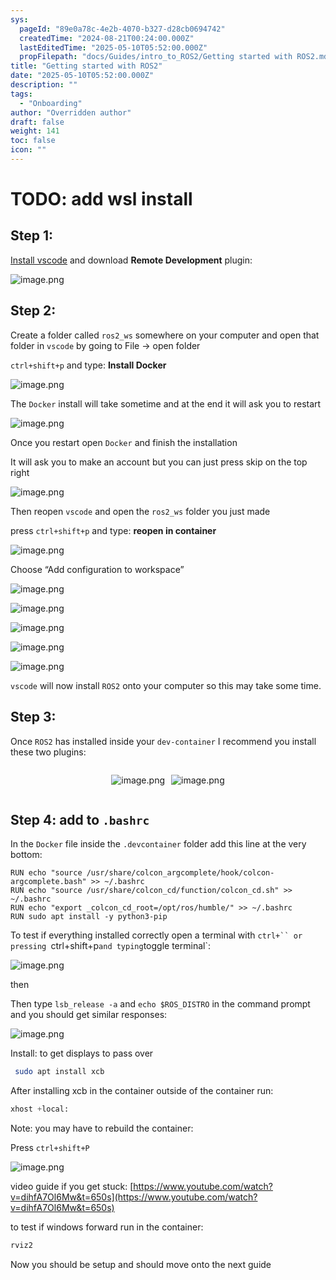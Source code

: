 ```yaml
---
sys:
  pageId: "89e0a78c-4e2b-4070-b327-d28cb0694742"
  createdTime: "2024-08-21T00:24:00.000Z"
  lastEditedTime: "2025-05-10T05:52:00.000Z"
  propFilepath: "docs/Guides/intro_to_ROS2/Getting started with ROS2.md"
title: "Getting started with ROS2"
date: "2025-05-10T05:52:00.000Z"
description: ""
tags:
  - "Onboarding"
author: "Overridden author"
draft: false
weight: 141
toc: false
icon: ""
---
```


# TODO: add wsl install

## Step 1:

[Install vscode](https://code.visualstudio.com/download) and download **Remote Development** plugin:

![image.png](https://prod-files-secure.s3.us-west-2.amazonaws.com/d518164a-d88e-44d1-a4ee-3adb3bd8bce0/efb52993-1881-4a40-b95e-6f020334f022/image.png?X-Amz-Algorithm=AWS4-HMAC-SHA256&X-Amz-Content-Sha256=UNSIGNED-PAYLOAD&X-Amz-Credential=ASIAZI2LB466UBMCAAQF%2F20250615%2Fus-west-2%2Fs3%2Faws4_request&X-Amz-Date=20250615T070843Z&X-Amz-Expires=3600&X-Amz-Security-Token=IQoJb3JpZ2luX2VjEFUaCXVzLXdlc3QtMiJHMEUCIGDkoQU4bhV48R0fQTHOKqjYtTZVuNsVTgI2ItEHkQ0vAiEAzquFzJHLDMLBZLkbTGaGCEeyT6jwYnBe0bW6%2B4MLwpEq%2FwMIPhAAGgw2Mzc0MjMxODM4MDUiDNq8KXcjCwjonFQcpircA9ploq0s4isNhfAO8Dh2Oy3n9yIlYicVd7YD0nGi5if%2BzzNLszpGJyk41EAqPkWQ5A6nkAE91R%2FpQe37tYbcOGmIiAomQynFj5K%2B00iOyDr5sH2TsxYAY7nyYy6YFNc3DhDeAHQKNo1t12terQyF0t8Lb7qUdDUCWuTtPJqd%2BpZQ7KhJ5S4f94pb4lrw5YBfq9ONvDOdTF5ZbUMd%2BW162%2FIvLwocJLNWQOlS9LX79ts45cHRazMzHmmZR3VAmPqw1ENdtqrAdmEVr2tyci44MncqVP%2Bfg36CqEYF2vuaXLF5upu5CzXh95PcW7KQjIjGKg14WkF2a%2FMukKKzmVGMNrTN0NSalw0dfOisbsmnycGjbDPyzVc3doGITeIEovE4cFCuW9%2FzHweg6xp9CmTVUfJ1S8Onm9rpX8%2BApg3EaNaOdzBbCFSVTN1w6PuWPcRIhy9qKeb9iSjyz0cwOhJJLH9amRgMt43cSJxi2AlgTbeG92oSBsQx6OY5h1reFlbE7IzdQuEGPkRLaHTUxTdPacm0aB0uwa%2BotTZ4P6dlMuIf42pQH%2FjGSONEvObGB6aFLnDe15ULuHyu5BxSQl%2B%2FP7mlgyt52t%2BbGVHUrU7SotXCefqO7PS%2FRd3fyZ7OMMGsucIGOqUBqc7mv8vhpq%2FjPR%2FMGhnZjuoh7WmX4prqI0KIEV6KY%2FY0wSTAPnsCBtqrBkUsUNxZWFld6FiiGCSuxw9rZ9ehQ9zBSh60JQmHKr%2Bj7ur%2BfKvsVfXRByjqYKoi7SdDxmvXvW%2FZ370s9HAsoLZEeA1z45XALSj9L21XLvUVHHQXDV09jGITULWznXyAQneagJwU%2BVcDtTLIVb3EHkOITcuUL%2FG5orRL&X-Amz-Signature=4def267923c09fb7f4d1f5e56e30297c7b12c5631abc337e01419aa8ceb70662&X-Amz-SignedHeaders=host&x-amz-checksum-mode=ENABLED&x-id=GetObject)

## Step 2:

Create a folder called `ros2_ws` somewhere on your computer and open that folder in `vscode` by going to File → open folder 

`ctrl+shift+p` and type: **Install Docker**

![image.png](https://prod-files-secure.s3.us-west-2.amazonaws.com/d518164a-d88e-44d1-a4ee-3adb3bd8bce0/2269dc0e-1cd5-47ff-bceb-c04ad9b2eab0/image.png?X-Amz-Algorithm=AWS4-HMAC-SHA256&X-Amz-Content-Sha256=UNSIGNED-PAYLOAD&X-Amz-Credential=ASIAZI2LB466UBMCAAQF%2F20250615%2Fus-west-2%2Fs3%2Faws4_request&X-Amz-Date=20250615T070843Z&X-Amz-Expires=3600&X-Amz-Security-Token=IQoJb3JpZ2luX2VjEFUaCXVzLXdlc3QtMiJHMEUCIGDkoQU4bhV48R0fQTHOKqjYtTZVuNsVTgI2ItEHkQ0vAiEAzquFzJHLDMLBZLkbTGaGCEeyT6jwYnBe0bW6%2B4MLwpEq%2FwMIPhAAGgw2Mzc0MjMxODM4MDUiDNq8KXcjCwjonFQcpircA9ploq0s4isNhfAO8Dh2Oy3n9yIlYicVd7YD0nGi5if%2BzzNLszpGJyk41EAqPkWQ5A6nkAE91R%2FpQe37tYbcOGmIiAomQynFj5K%2B00iOyDr5sH2TsxYAY7nyYy6YFNc3DhDeAHQKNo1t12terQyF0t8Lb7qUdDUCWuTtPJqd%2BpZQ7KhJ5S4f94pb4lrw5YBfq9ONvDOdTF5ZbUMd%2BW162%2FIvLwocJLNWQOlS9LX79ts45cHRazMzHmmZR3VAmPqw1ENdtqrAdmEVr2tyci44MncqVP%2Bfg36CqEYF2vuaXLF5upu5CzXh95PcW7KQjIjGKg14WkF2a%2FMukKKzmVGMNrTN0NSalw0dfOisbsmnycGjbDPyzVc3doGITeIEovE4cFCuW9%2FzHweg6xp9CmTVUfJ1S8Onm9rpX8%2BApg3EaNaOdzBbCFSVTN1w6PuWPcRIhy9qKeb9iSjyz0cwOhJJLH9amRgMt43cSJxi2AlgTbeG92oSBsQx6OY5h1reFlbE7IzdQuEGPkRLaHTUxTdPacm0aB0uwa%2BotTZ4P6dlMuIf42pQH%2FjGSONEvObGB6aFLnDe15ULuHyu5BxSQl%2B%2FP7mlgyt52t%2BbGVHUrU7SotXCefqO7PS%2FRd3fyZ7OMMGsucIGOqUBqc7mv8vhpq%2FjPR%2FMGhnZjuoh7WmX4prqI0KIEV6KY%2FY0wSTAPnsCBtqrBkUsUNxZWFld6FiiGCSuxw9rZ9ehQ9zBSh60JQmHKr%2Bj7ur%2BfKvsVfXRByjqYKoi7SdDxmvXvW%2FZ370s9HAsoLZEeA1z45XALSj9L21XLvUVHHQXDV09jGITULWznXyAQneagJwU%2BVcDtTLIVb3EHkOITcuUL%2FG5orRL&X-Amz-Signature=26a4e8ae1f463944f558ce4c013fcc8aae433a6628b54cfa1cf6e3d05cb5af8c&X-Amz-SignedHeaders=host&x-amz-checksum-mode=ENABLED&x-id=GetObject)

The `Docker` install will take sometime and at the end it will ask you to restart

![image.png](https://prod-files-secure.s3.us-west-2.amazonaws.com/d518164a-d88e-44d1-a4ee-3adb3bd8bce0/ed233f78-be33-4b1f-b89c-9c346c0e961e/image.png?X-Amz-Algorithm=AWS4-HMAC-SHA256&X-Amz-Content-Sha256=UNSIGNED-PAYLOAD&X-Amz-Credential=ASIAZI2LB466UBMCAAQF%2F20250615%2Fus-west-2%2Fs3%2Faws4_request&X-Amz-Date=20250615T070843Z&X-Amz-Expires=3600&X-Amz-Security-Token=IQoJb3JpZ2luX2VjEFUaCXVzLXdlc3QtMiJHMEUCIGDkoQU4bhV48R0fQTHOKqjYtTZVuNsVTgI2ItEHkQ0vAiEAzquFzJHLDMLBZLkbTGaGCEeyT6jwYnBe0bW6%2B4MLwpEq%2FwMIPhAAGgw2Mzc0MjMxODM4MDUiDNq8KXcjCwjonFQcpircA9ploq0s4isNhfAO8Dh2Oy3n9yIlYicVd7YD0nGi5if%2BzzNLszpGJyk41EAqPkWQ5A6nkAE91R%2FpQe37tYbcOGmIiAomQynFj5K%2B00iOyDr5sH2TsxYAY7nyYy6YFNc3DhDeAHQKNo1t12terQyF0t8Lb7qUdDUCWuTtPJqd%2BpZQ7KhJ5S4f94pb4lrw5YBfq9ONvDOdTF5ZbUMd%2BW162%2FIvLwocJLNWQOlS9LX79ts45cHRazMzHmmZR3VAmPqw1ENdtqrAdmEVr2tyci44MncqVP%2Bfg36CqEYF2vuaXLF5upu5CzXh95PcW7KQjIjGKg14WkF2a%2FMukKKzmVGMNrTN0NSalw0dfOisbsmnycGjbDPyzVc3doGITeIEovE4cFCuW9%2FzHweg6xp9CmTVUfJ1S8Onm9rpX8%2BApg3EaNaOdzBbCFSVTN1w6PuWPcRIhy9qKeb9iSjyz0cwOhJJLH9amRgMt43cSJxi2AlgTbeG92oSBsQx6OY5h1reFlbE7IzdQuEGPkRLaHTUxTdPacm0aB0uwa%2BotTZ4P6dlMuIf42pQH%2FjGSONEvObGB6aFLnDe15ULuHyu5BxSQl%2B%2FP7mlgyt52t%2BbGVHUrU7SotXCefqO7PS%2FRd3fyZ7OMMGsucIGOqUBqc7mv8vhpq%2FjPR%2FMGhnZjuoh7WmX4prqI0KIEV6KY%2FY0wSTAPnsCBtqrBkUsUNxZWFld6FiiGCSuxw9rZ9ehQ9zBSh60JQmHKr%2Bj7ur%2BfKvsVfXRByjqYKoi7SdDxmvXvW%2FZ370s9HAsoLZEeA1z45XALSj9L21XLvUVHHQXDV09jGITULWznXyAQneagJwU%2BVcDtTLIVb3EHkOITcuUL%2FG5orRL&X-Amz-Signature=ec286e6bbf3f8f712964433dcbc0c07cb080870544f5462ffb60c6aa6852f853&X-Amz-SignedHeaders=host&x-amz-checksum-mode=ENABLED&x-id=GetObject)

Once you restart open `Docker` and finish the installation

It will ask you to make an account but you can just press skip on the top right

![image.png](https://prod-files-secure.s3.us-west-2.amazonaws.com/d518164a-d88e-44d1-a4ee-3adb3bd8bce0/21010ad9-1659-4fd9-9f59-9932a09b2a3d/image.png?X-Amz-Algorithm=AWS4-HMAC-SHA256&X-Amz-Content-Sha256=UNSIGNED-PAYLOAD&X-Amz-Credential=ASIAZI2LB466UBMCAAQF%2F20250615%2Fus-west-2%2Fs3%2Faws4_request&X-Amz-Date=20250615T070843Z&X-Amz-Expires=3600&X-Amz-Security-Token=IQoJb3JpZ2luX2VjEFUaCXVzLXdlc3QtMiJHMEUCIGDkoQU4bhV48R0fQTHOKqjYtTZVuNsVTgI2ItEHkQ0vAiEAzquFzJHLDMLBZLkbTGaGCEeyT6jwYnBe0bW6%2B4MLwpEq%2FwMIPhAAGgw2Mzc0MjMxODM4MDUiDNq8KXcjCwjonFQcpircA9ploq0s4isNhfAO8Dh2Oy3n9yIlYicVd7YD0nGi5if%2BzzNLszpGJyk41EAqPkWQ5A6nkAE91R%2FpQe37tYbcOGmIiAomQynFj5K%2B00iOyDr5sH2TsxYAY7nyYy6YFNc3DhDeAHQKNo1t12terQyF0t8Lb7qUdDUCWuTtPJqd%2BpZQ7KhJ5S4f94pb4lrw5YBfq9ONvDOdTF5ZbUMd%2BW162%2FIvLwocJLNWQOlS9LX79ts45cHRazMzHmmZR3VAmPqw1ENdtqrAdmEVr2tyci44MncqVP%2Bfg36CqEYF2vuaXLF5upu5CzXh95PcW7KQjIjGKg14WkF2a%2FMukKKzmVGMNrTN0NSalw0dfOisbsmnycGjbDPyzVc3doGITeIEovE4cFCuW9%2FzHweg6xp9CmTVUfJ1S8Onm9rpX8%2BApg3EaNaOdzBbCFSVTN1w6PuWPcRIhy9qKeb9iSjyz0cwOhJJLH9amRgMt43cSJxi2AlgTbeG92oSBsQx6OY5h1reFlbE7IzdQuEGPkRLaHTUxTdPacm0aB0uwa%2BotTZ4P6dlMuIf42pQH%2FjGSONEvObGB6aFLnDe15ULuHyu5BxSQl%2B%2FP7mlgyt52t%2BbGVHUrU7SotXCefqO7PS%2FRd3fyZ7OMMGsucIGOqUBqc7mv8vhpq%2FjPR%2FMGhnZjuoh7WmX4prqI0KIEV6KY%2FY0wSTAPnsCBtqrBkUsUNxZWFld6FiiGCSuxw9rZ9ehQ9zBSh60JQmHKr%2Bj7ur%2BfKvsVfXRByjqYKoi7SdDxmvXvW%2FZ370s9HAsoLZEeA1z45XALSj9L21XLvUVHHQXDV09jGITULWznXyAQneagJwU%2BVcDtTLIVb3EHkOITcuUL%2FG5orRL&X-Amz-Signature=6e1b937a0e7968158efc7b22fd3556776027a0055f9e320495932657cb30d020&X-Amz-SignedHeaders=host&x-amz-checksum-mode=ENABLED&x-id=GetObject)

Then reopen `vscode` and open the `ros2_ws` folder you just made

press `ctrl+shift+p` and type: **reopen in container**

![image.png](https://prod-files-secure.s3.us-west-2.amazonaws.com/d518164a-d88e-44d1-a4ee-3adb3bd8bce0/4e93b8c2-41ad-488c-8095-c74205196118/image.png?X-Amz-Algorithm=AWS4-HMAC-SHA256&X-Amz-Content-Sha256=UNSIGNED-PAYLOAD&X-Amz-Credential=ASIAZI2LB466UBMCAAQF%2F20250615%2Fus-west-2%2Fs3%2Faws4_request&X-Amz-Date=20250615T070843Z&X-Amz-Expires=3600&X-Amz-Security-Token=IQoJb3JpZ2luX2VjEFUaCXVzLXdlc3QtMiJHMEUCIGDkoQU4bhV48R0fQTHOKqjYtTZVuNsVTgI2ItEHkQ0vAiEAzquFzJHLDMLBZLkbTGaGCEeyT6jwYnBe0bW6%2B4MLwpEq%2FwMIPhAAGgw2Mzc0MjMxODM4MDUiDNq8KXcjCwjonFQcpircA9ploq0s4isNhfAO8Dh2Oy3n9yIlYicVd7YD0nGi5if%2BzzNLszpGJyk41EAqPkWQ5A6nkAE91R%2FpQe37tYbcOGmIiAomQynFj5K%2B00iOyDr5sH2TsxYAY7nyYy6YFNc3DhDeAHQKNo1t12terQyF0t8Lb7qUdDUCWuTtPJqd%2BpZQ7KhJ5S4f94pb4lrw5YBfq9ONvDOdTF5ZbUMd%2BW162%2FIvLwocJLNWQOlS9LX79ts45cHRazMzHmmZR3VAmPqw1ENdtqrAdmEVr2tyci44MncqVP%2Bfg36CqEYF2vuaXLF5upu5CzXh95PcW7KQjIjGKg14WkF2a%2FMukKKzmVGMNrTN0NSalw0dfOisbsmnycGjbDPyzVc3doGITeIEovE4cFCuW9%2FzHweg6xp9CmTVUfJ1S8Onm9rpX8%2BApg3EaNaOdzBbCFSVTN1w6PuWPcRIhy9qKeb9iSjyz0cwOhJJLH9amRgMt43cSJxi2AlgTbeG92oSBsQx6OY5h1reFlbE7IzdQuEGPkRLaHTUxTdPacm0aB0uwa%2BotTZ4P6dlMuIf42pQH%2FjGSONEvObGB6aFLnDe15ULuHyu5BxSQl%2B%2FP7mlgyt52t%2BbGVHUrU7SotXCefqO7PS%2FRd3fyZ7OMMGsucIGOqUBqc7mv8vhpq%2FjPR%2FMGhnZjuoh7WmX4prqI0KIEV6KY%2FY0wSTAPnsCBtqrBkUsUNxZWFld6FiiGCSuxw9rZ9ehQ9zBSh60JQmHKr%2Bj7ur%2BfKvsVfXRByjqYKoi7SdDxmvXvW%2FZ370s9HAsoLZEeA1z45XALSj9L21XLvUVHHQXDV09jGITULWznXyAQneagJwU%2BVcDtTLIVb3EHkOITcuUL%2FG5orRL&X-Amz-Signature=b12fbba8445b95d4658dae0e532fd95e46bc983025edf65c3496acada5e63f52&X-Amz-SignedHeaders=host&x-amz-checksum-mode=ENABLED&x-id=GetObject)

Choose “Add configuration to workspace”

![image.png](https://prod-files-secure.s3.us-west-2.amazonaws.com/d518164a-d88e-44d1-a4ee-3adb3bd8bce0/9560b282-5060-4989-ba37-97e7b2c22476/image.png?X-Amz-Algorithm=AWS4-HMAC-SHA256&X-Amz-Content-Sha256=UNSIGNED-PAYLOAD&X-Amz-Credential=ASIAZI2LB466UBMCAAQF%2F20250615%2Fus-west-2%2Fs3%2Faws4_request&X-Amz-Date=20250615T070843Z&X-Amz-Expires=3600&X-Amz-Security-Token=IQoJb3JpZ2luX2VjEFUaCXVzLXdlc3QtMiJHMEUCIGDkoQU4bhV48R0fQTHOKqjYtTZVuNsVTgI2ItEHkQ0vAiEAzquFzJHLDMLBZLkbTGaGCEeyT6jwYnBe0bW6%2B4MLwpEq%2FwMIPhAAGgw2Mzc0MjMxODM4MDUiDNq8KXcjCwjonFQcpircA9ploq0s4isNhfAO8Dh2Oy3n9yIlYicVd7YD0nGi5if%2BzzNLszpGJyk41EAqPkWQ5A6nkAE91R%2FpQe37tYbcOGmIiAomQynFj5K%2B00iOyDr5sH2TsxYAY7nyYy6YFNc3DhDeAHQKNo1t12terQyF0t8Lb7qUdDUCWuTtPJqd%2BpZQ7KhJ5S4f94pb4lrw5YBfq9ONvDOdTF5ZbUMd%2BW162%2FIvLwocJLNWQOlS9LX79ts45cHRazMzHmmZR3VAmPqw1ENdtqrAdmEVr2tyci44MncqVP%2Bfg36CqEYF2vuaXLF5upu5CzXh95PcW7KQjIjGKg14WkF2a%2FMukKKzmVGMNrTN0NSalw0dfOisbsmnycGjbDPyzVc3doGITeIEovE4cFCuW9%2FzHweg6xp9CmTVUfJ1S8Onm9rpX8%2BApg3EaNaOdzBbCFSVTN1w6PuWPcRIhy9qKeb9iSjyz0cwOhJJLH9amRgMt43cSJxi2AlgTbeG92oSBsQx6OY5h1reFlbE7IzdQuEGPkRLaHTUxTdPacm0aB0uwa%2BotTZ4P6dlMuIf42pQH%2FjGSONEvObGB6aFLnDe15ULuHyu5BxSQl%2B%2FP7mlgyt52t%2BbGVHUrU7SotXCefqO7PS%2FRd3fyZ7OMMGsucIGOqUBqc7mv8vhpq%2FjPR%2FMGhnZjuoh7WmX4prqI0KIEV6KY%2FY0wSTAPnsCBtqrBkUsUNxZWFld6FiiGCSuxw9rZ9ehQ9zBSh60JQmHKr%2Bj7ur%2BfKvsVfXRByjqYKoi7SdDxmvXvW%2FZ370s9HAsoLZEeA1z45XALSj9L21XLvUVHHQXDV09jGITULWznXyAQneagJwU%2BVcDtTLIVb3EHkOITcuUL%2FG5orRL&X-Amz-Signature=91d345b18c733b86463d1e1231fefc9dd30e65819be70b81a733bd55fc74c672&X-Amz-SignedHeaders=host&x-amz-checksum-mode=ENABLED&x-id=GetObject)

![image.png](https://prod-files-secure.s3.us-west-2.amazonaws.com/d518164a-d88e-44d1-a4ee-3adb3bd8bce0/2ee63f81-886b-48e8-a553-dc6e5eac99e4/image.png?X-Amz-Algorithm=AWS4-HMAC-SHA256&X-Amz-Content-Sha256=UNSIGNED-PAYLOAD&X-Amz-Credential=ASIAZI2LB466UBMCAAQF%2F20250615%2Fus-west-2%2Fs3%2Faws4_request&X-Amz-Date=20250615T070843Z&X-Amz-Expires=3600&X-Amz-Security-Token=IQoJb3JpZ2luX2VjEFUaCXVzLXdlc3QtMiJHMEUCIGDkoQU4bhV48R0fQTHOKqjYtTZVuNsVTgI2ItEHkQ0vAiEAzquFzJHLDMLBZLkbTGaGCEeyT6jwYnBe0bW6%2B4MLwpEq%2FwMIPhAAGgw2Mzc0MjMxODM4MDUiDNq8KXcjCwjonFQcpircA9ploq0s4isNhfAO8Dh2Oy3n9yIlYicVd7YD0nGi5if%2BzzNLszpGJyk41EAqPkWQ5A6nkAE91R%2FpQe37tYbcOGmIiAomQynFj5K%2B00iOyDr5sH2TsxYAY7nyYy6YFNc3DhDeAHQKNo1t12terQyF0t8Lb7qUdDUCWuTtPJqd%2BpZQ7KhJ5S4f94pb4lrw5YBfq9ONvDOdTF5ZbUMd%2BW162%2FIvLwocJLNWQOlS9LX79ts45cHRazMzHmmZR3VAmPqw1ENdtqrAdmEVr2tyci44MncqVP%2Bfg36CqEYF2vuaXLF5upu5CzXh95PcW7KQjIjGKg14WkF2a%2FMukKKzmVGMNrTN0NSalw0dfOisbsmnycGjbDPyzVc3doGITeIEovE4cFCuW9%2FzHweg6xp9CmTVUfJ1S8Onm9rpX8%2BApg3EaNaOdzBbCFSVTN1w6PuWPcRIhy9qKeb9iSjyz0cwOhJJLH9amRgMt43cSJxi2AlgTbeG92oSBsQx6OY5h1reFlbE7IzdQuEGPkRLaHTUxTdPacm0aB0uwa%2BotTZ4P6dlMuIf42pQH%2FjGSONEvObGB6aFLnDe15ULuHyu5BxSQl%2B%2FP7mlgyt52t%2BbGVHUrU7SotXCefqO7PS%2FRd3fyZ7OMMGsucIGOqUBqc7mv8vhpq%2FjPR%2FMGhnZjuoh7WmX4prqI0KIEV6KY%2FY0wSTAPnsCBtqrBkUsUNxZWFld6FiiGCSuxw9rZ9ehQ9zBSh60JQmHKr%2Bj7ur%2BfKvsVfXRByjqYKoi7SdDxmvXvW%2FZ370s9HAsoLZEeA1z45XALSj9L21XLvUVHHQXDV09jGITULWznXyAQneagJwU%2BVcDtTLIVb3EHkOITcuUL%2FG5orRL&X-Amz-Signature=60b137f7de41c5360ac9a4ae2dcaf49c1938471b6b68e397593e2195d1bd4017&X-Amz-SignedHeaders=host&x-amz-checksum-mode=ENABLED&x-id=GetObject)

![image.png](https://prod-files-secure.s3.us-west-2.amazonaws.com/d518164a-d88e-44d1-a4ee-3adb3bd8bce0/ae1580b2-b048-407e-aed9-b584224a7a04/image.png?X-Amz-Algorithm=AWS4-HMAC-SHA256&X-Amz-Content-Sha256=UNSIGNED-PAYLOAD&X-Amz-Credential=ASIAZI2LB466UBMCAAQF%2F20250615%2Fus-west-2%2Fs3%2Faws4_request&X-Amz-Date=20250615T070843Z&X-Amz-Expires=3600&X-Amz-Security-Token=IQoJb3JpZ2luX2VjEFUaCXVzLXdlc3QtMiJHMEUCIGDkoQU4bhV48R0fQTHOKqjYtTZVuNsVTgI2ItEHkQ0vAiEAzquFzJHLDMLBZLkbTGaGCEeyT6jwYnBe0bW6%2B4MLwpEq%2FwMIPhAAGgw2Mzc0MjMxODM4MDUiDNq8KXcjCwjonFQcpircA9ploq0s4isNhfAO8Dh2Oy3n9yIlYicVd7YD0nGi5if%2BzzNLszpGJyk41EAqPkWQ5A6nkAE91R%2FpQe37tYbcOGmIiAomQynFj5K%2B00iOyDr5sH2TsxYAY7nyYy6YFNc3DhDeAHQKNo1t12terQyF0t8Lb7qUdDUCWuTtPJqd%2BpZQ7KhJ5S4f94pb4lrw5YBfq9ONvDOdTF5ZbUMd%2BW162%2FIvLwocJLNWQOlS9LX79ts45cHRazMzHmmZR3VAmPqw1ENdtqrAdmEVr2tyci44MncqVP%2Bfg36CqEYF2vuaXLF5upu5CzXh95PcW7KQjIjGKg14WkF2a%2FMukKKzmVGMNrTN0NSalw0dfOisbsmnycGjbDPyzVc3doGITeIEovE4cFCuW9%2FzHweg6xp9CmTVUfJ1S8Onm9rpX8%2BApg3EaNaOdzBbCFSVTN1w6PuWPcRIhy9qKeb9iSjyz0cwOhJJLH9amRgMt43cSJxi2AlgTbeG92oSBsQx6OY5h1reFlbE7IzdQuEGPkRLaHTUxTdPacm0aB0uwa%2BotTZ4P6dlMuIf42pQH%2FjGSONEvObGB6aFLnDe15ULuHyu5BxSQl%2B%2FP7mlgyt52t%2BbGVHUrU7SotXCefqO7PS%2FRd3fyZ7OMMGsucIGOqUBqc7mv8vhpq%2FjPR%2FMGhnZjuoh7WmX4prqI0KIEV6KY%2FY0wSTAPnsCBtqrBkUsUNxZWFld6FiiGCSuxw9rZ9ehQ9zBSh60JQmHKr%2Bj7ur%2BfKvsVfXRByjqYKoi7SdDxmvXvW%2FZ370s9HAsoLZEeA1z45XALSj9L21XLvUVHHQXDV09jGITULWznXyAQneagJwU%2BVcDtTLIVb3EHkOITcuUL%2FG5orRL&X-Amz-Signature=3d4668d9c455d07e175f236207dbc92ad23534120f899de103ec684bf3d45270&X-Amz-SignedHeaders=host&x-amz-checksum-mode=ENABLED&x-id=GetObject)

![image.png](https://prod-files-secure.s3.us-west-2.amazonaws.com/d518164a-d88e-44d1-a4ee-3adb3bd8bce0/53255b28-f75e-430f-b9e3-c0ac8577e42b/image.png?X-Amz-Algorithm=AWS4-HMAC-SHA256&X-Amz-Content-Sha256=UNSIGNED-PAYLOAD&X-Amz-Credential=ASIAZI2LB466UBMCAAQF%2F20250615%2Fus-west-2%2Fs3%2Faws4_request&X-Amz-Date=20250615T070843Z&X-Amz-Expires=3600&X-Amz-Security-Token=IQoJb3JpZ2luX2VjEFUaCXVzLXdlc3QtMiJHMEUCIGDkoQU4bhV48R0fQTHOKqjYtTZVuNsVTgI2ItEHkQ0vAiEAzquFzJHLDMLBZLkbTGaGCEeyT6jwYnBe0bW6%2B4MLwpEq%2FwMIPhAAGgw2Mzc0MjMxODM4MDUiDNq8KXcjCwjonFQcpircA9ploq0s4isNhfAO8Dh2Oy3n9yIlYicVd7YD0nGi5if%2BzzNLszpGJyk41EAqPkWQ5A6nkAE91R%2FpQe37tYbcOGmIiAomQynFj5K%2B00iOyDr5sH2TsxYAY7nyYy6YFNc3DhDeAHQKNo1t12terQyF0t8Lb7qUdDUCWuTtPJqd%2BpZQ7KhJ5S4f94pb4lrw5YBfq9ONvDOdTF5ZbUMd%2BW162%2FIvLwocJLNWQOlS9LX79ts45cHRazMzHmmZR3VAmPqw1ENdtqrAdmEVr2tyci44MncqVP%2Bfg36CqEYF2vuaXLF5upu5CzXh95PcW7KQjIjGKg14WkF2a%2FMukKKzmVGMNrTN0NSalw0dfOisbsmnycGjbDPyzVc3doGITeIEovE4cFCuW9%2FzHweg6xp9CmTVUfJ1S8Onm9rpX8%2BApg3EaNaOdzBbCFSVTN1w6PuWPcRIhy9qKeb9iSjyz0cwOhJJLH9amRgMt43cSJxi2AlgTbeG92oSBsQx6OY5h1reFlbE7IzdQuEGPkRLaHTUxTdPacm0aB0uwa%2BotTZ4P6dlMuIf42pQH%2FjGSONEvObGB6aFLnDe15ULuHyu5BxSQl%2B%2FP7mlgyt52t%2BbGVHUrU7SotXCefqO7PS%2FRd3fyZ7OMMGsucIGOqUBqc7mv8vhpq%2FjPR%2FMGhnZjuoh7WmX4prqI0KIEV6KY%2FY0wSTAPnsCBtqrBkUsUNxZWFld6FiiGCSuxw9rZ9ehQ9zBSh60JQmHKr%2Bj7ur%2BfKvsVfXRByjqYKoi7SdDxmvXvW%2FZ370s9HAsoLZEeA1z45XALSj9L21XLvUVHHQXDV09jGITULWznXyAQneagJwU%2BVcDtTLIVb3EHkOITcuUL%2FG5orRL&X-Amz-Signature=9930c0ebed2a091564b21768ffc89f35d28d95c1964ee9ba812b6c1511d50a31&X-Amz-SignedHeaders=host&x-amz-checksum-mode=ENABLED&x-id=GetObject)

![image.png](https://prod-files-secure.s3.us-west-2.amazonaws.com/d518164a-d88e-44d1-a4ee-3adb3bd8bce0/7c562767-5af9-4ffb-97d1-327bcdf4ee00/image.png?X-Amz-Algorithm=AWS4-HMAC-SHA256&X-Amz-Content-Sha256=UNSIGNED-PAYLOAD&X-Amz-Credential=ASIAZI2LB466UBMCAAQF%2F20250615%2Fus-west-2%2Fs3%2Faws4_request&X-Amz-Date=20250615T070843Z&X-Amz-Expires=3600&X-Amz-Security-Token=IQoJb3JpZ2luX2VjEFUaCXVzLXdlc3QtMiJHMEUCIGDkoQU4bhV48R0fQTHOKqjYtTZVuNsVTgI2ItEHkQ0vAiEAzquFzJHLDMLBZLkbTGaGCEeyT6jwYnBe0bW6%2B4MLwpEq%2FwMIPhAAGgw2Mzc0MjMxODM4MDUiDNq8KXcjCwjonFQcpircA9ploq0s4isNhfAO8Dh2Oy3n9yIlYicVd7YD0nGi5if%2BzzNLszpGJyk41EAqPkWQ5A6nkAE91R%2FpQe37tYbcOGmIiAomQynFj5K%2B00iOyDr5sH2TsxYAY7nyYy6YFNc3DhDeAHQKNo1t12terQyF0t8Lb7qUdDUCWuTtPJqd%2BpZQ7KhJ5S4f94pb4lrw5YBfq9ONvDOdTF5ZbUMd%2BW162%2FIvLwocJLNWQOlS9LX79ts45cHRazMzHmmZR3VAmPqw1ENdtqrAdmEVr2tyci44MncqVP%2Bfg36CqEYF2vuaXLF5upu5CzXh95PcW7KQjIjGKg14WkF2a%2FMukKKzmVGMNrTN0NSalw0dfOisbsmnycGjbDPyzVc3doGITeIEovE4cFCuW9%2FzHweg6xp9CmTVUfJ1S8Onm9rpX8%2BApg3EaNaOdzBbCFSVTN1w6PuWPcRIhy9qKeb9iSjyz0cwOhJJLH9amRgMt43cSJxi2AlgTbeG92oSBsQx6OY5h1reFlbE7IzdQuEGPkRLaHTUxTdPacm0aB0uwa%2BotTZ4P6dlMuIf42pQH%2FjGSONEvObGB6aFLnDe15ULuHyu5BxSQl%2B%2FP7mlgyt52t%2BbGVHUrU7SotXCefqO7PS%2FRd3fyZ7OMMGsucIGOqUBqc7mv8vhpq%2FjPR%2FMGhnZjuoh7WmX4prqI0KIEV6KY%2FY0wSTAPnsCBtqrBkUsUNxZWFld6FiiGCSuxw9rZ9ehQ9zBSh60JQmHKr%2Bj7ur%2BfKvsVfXRByjqYKoi7SdDxmvXvW%2FZ370s9HAsoLZEeA1z45XALSj9L21XLvUVHHQXDV09jGITULWznXyAQneagJwU%2BVcDtTLIVb3EHkOITcuUL%2FG5orRL&X-Amz-Signature=70a15a0b29d890f38e04b4b2533e59ebe4b7aa069bb7a20a607c26ff2cb052bf&X-Amz-SignedHeaders=host&x-amz-checksum-mode=ENABLED&x-id=GetObject)

`vscode` will now install `ROS2` onto your computer so this may take some time.

## Step 3:

Once `ROS2` has installed inside your `dev-container` I recommend you install these two plugins:

<div style="display: flex;flex-direction: row; column-gap:10px; max-width: 630px;justify-content: center;">
<div>

![image.png](https://prod-files-secure.s3.us-west-2.amazonaws.com/d518164a-d88e-44d1-a4ee-3adb3bd8bce0/3fc3d550-5a54-4ba1-ba6b-faa01cdb7369/image.png?X-Amz-Algorithm=AWS4-HMAC-SHA256&X-Amz-Content-Sha256=UNSIGNED-PAYLOAD&X-Amz-Credential=ASIAZI2LB466SS2IYL2Q%2F20250615%2Fus-west-2%2Fs3%2Faws4_request&X-Amz-Date=20250615T070846Z&X-Amz-Expires=3600&X-Amz-Security-Token=IQoJb3JpZ2luX2VjEFUaCXVzLXdlc3QtMiJHMEUCIQCubHVGgsOpT5ATw%2Fwr0tfxO7bfPeorm0UIbp%2BFzzvMYQIgBpcM3%2F8ZDbMF5UlgtOnGa%2FdIuOdc80kMFwgv7KtCRtkq%2FwMIPhAAGgw2Mzc0MjMxODM4MDUiDLItdQYybGJfyG%2F0DSrcAzhK7U12LmRz%2F6pR86qk3%2BIcjW5mpsbFR7z6TlSNRirSoBXmFklkXiGe7jvTV%2BUKKm2580GxhoTMhJfWyONDplnTbxMUA2xVsL6lWdMsgq7thsVxwk0edT1ISQ2OxF3hfomwTRCkH%2BR%2FuYfB5lzn%2FaE%2FLA9vlZxmbzStOqDDdS3alCd7WSmVsMEnS9F4R06as2bkr3OFFQy%2FdDyybnJJsioFxCrNKvBIZICDh1Vsx2HuWn9wDM47ODcZlbOG%2BGOlHv6iNUp7C9AJRSP4Be619iZGscZDtRBQx4cdu9C09WhAM3EJZbjfpdrcZDvJdez0sV7akIHdFbhqeAPuy%2FYRumbFitKeuNt%2F3j42nds3pGNvX5vnk4iO066o08JiXsCzAkJ6jGh8bWb9bauIttk5KZ9sqklOnpO1tGVlgES6e9tHCFgPtQEveoGOP%2BJGyt%2BxFIU7TQD4AHjofxS%2BW1gBpgYSG24y%2BfLkxDowFgb9Fe0J%2F08jz9i8OA%2F8GnJoF8J2NRsFPKZ6ZKuyvJENXb%2FhJ6RFptYs2MJtC8pgCfLCCyQHVzDnARCJVHkuDfqFVX3ODeQtPXThqBjcoUjIL%2BnDSdRSrkacz0IaoC25SCjJtkil3UH4iA9X40s0lTDVMLCsucIGOqUBYnNL%2Fj5b5ygqheMXVOL8xv6s79kMfzGwZ4agRZt41kRTORPLepnAUJd8xnbwqCAk%2BOVHyubyrX%2Bu7iDvXEHwiRJcbNCOW41rA%2FqG6HeBdENxbSnjxkY0eIRctiPFC4WWQdYOVEml0Wg%2F7qtaF9kerdl7v5u9OrEMRUtmXiGYuDajVYvBN0NzEkTnVqZAXIKUetlRsmjkNR0boxqEyxEZGzC4E8C8&X-Amz-Signature=d312caaa9301331ce7bd83082de05e2ac1ec7a93112a6a8671ffc7a1e373be34&X-Amz-SignedHeaders=host&x-amz-checksum-mode=ENABLED&x-id=GetObject)

</div>
<div>

![image.png](https://prod-files-secure.s3.us-west-2.amazonaws.com/d518164a-d88e-44d1-a4ee-3adb3bd8bce0/d994cc66-13c2-4093-a5a3-f84cf4601a82/image.png?X-Amz-Algorithm=AWS4-HMAC-SHA256&X-Amz-Content-Sha256=UNSIGNED-PAYLOAD&X-Amz-Credential=ASIAZI2LB466UPHN2ER5%2F20250615%2Fus-west-2%2Fs3%2Faws4_request&X-Amz-Date=20250615T070846Z&X-Amz-Expires=3600&X-Amz-Security-Token=IQoJb3JpZ2luX2VjEFUaCXVzLXdlc3QtMiJHMEUCIC7M1C%2BiwroIBmZg6xGEy2eRe18WwUwpbLDhLvKMlCeXAiEArfofYMoM4XWuiJVYdZjcmj5WI36jskN%2FnnJUzUlX6fUq%2FwMIPhAAGgw2Mzc0MjMxODM4MDUiDOB32iqSfYCH6776CircA6MPuqEMrc9A%2B47eCSbAh3s0qbDSk1oYakr95n34mEuJMZowaRKy3uTvr1HHeJi0yhaARqJQ09BH2fuI2ettgEDMXvcC0QmuyZEYJ1QtfpYs%2Fp7itEwPowTkRoMlPEmFlQMCKdlw564jDdyVbuvGX3WO15adAVzocpwAfWVjtltX5S78tIkBtvmENrX5VqhH1vnk4brH6eF7FVk2OYAyEC%2BuVBD4jZiwU0a3b95ZJW%2F5GtBNVnav7MmIqv6E20WkoLB6iU9XZwtmym9A7%2Btcp967MnKn%2BVa%2BjQQjD%2Bx0JOpwCm2z%2B81jE9Gkdm2N%2BcOX7wZeVLfahfwrPi%2BJaaS2ClplcsqsPSV671ZbHBNf4rPv%2BRMik9QyOderwPhjFPoskMAtFKZUJPF47VokfJAtAmG9Lqkpr%2FLNn3uiFPt78jK%2BwN6KXGrX1AQymdp8amRE6UN2YiNKwj7goPd%2B8O4TCyOBGRJrxMR%2BWTBsq8hb9RJekCEaKIqLOBY7%2FQcH57o5cnVauw2txCjODbjFf0CDsFoMw7Q%2F%2B3b2MNz3qg54sBsR3Gx%2BUXHnE6lmwQ9svfM2BvL%2BiydKJFO%2Fg182QPtcL9RpzUqT%2FE9JVQP9Q9JCMG%2BU%2FGtxgKWyYs2rrGYzMO6sucIGOqUBznjR4fLpTHPZeYEkwAQe%2BZBj%2BSmh1gN76H5ubjUv4PWlX5TFKqz8G3%2BoOBiJFKqOypXs8QPyQPC2DrS6n7ox1z6gtllhv5Cf42Ee%2FXcT3IG0PNyyqJ8A44KZPRAcPBO7vbPchMs6NCnfBwukaFzwnsnoyETf5AtovJ4omlOzop8YhoxUZuKvAqldjpH4DCvceUa3MMTOTycIcpRORkQYT44l0Y34&X-Amz-Signature=1d353298ab6e4c3740c4654fba1c6ba605ac0ce21f702a9af8c293b3d6e163a0&X-Amz-SignedHeaders=host&x-amz-checksum-mode=ENABLED&x-id=GetObject)

</div>
</div>

## Step 4: add to `.bashrc`

In the `Docker` file inside the `.devcontainer` folder add this line at the very bottom: 

```docker
RUN echo "source /usr/share/colcon_argcomplete/hook/colcon-argcomplete.bash" >> ~/.bashrc
RUN echo "source /usr/share/colcon_cd/function/colcon_cd.sh" >> ~/.bashrc
RUN echo "export _colcon_cd_root=/opt/ros/humble/" >> ~/.bashrc
RUN sudo apt install -y python3-pip 
```

To test if everything installed correctly open a terminal with `ctrl+`` or pressing `ctrl+shift+p` and typing `toggle terminal`:

![image.png](https://prod-files-secure.s3.us-west-2.amazonaws.com/d518164a-d88e-44d1-a4ee-3adb3bd8bce0/6a4943d8-b04e-4c02-9a58-775f3384d1a5/image.png?X-Amz-Algorithm=AWS4-HMAC-SHA256&X-Amz-Content-Sha256=UNSIGNED-PAYLOAD&X-Amz-Credential=ASIAZI2LB466UBMCAAQF%2F20250615%2Fus-west-2%2Fs3%2Faws4_request&X-Amz-Date=20250615T070843Z&X-Amz-Expires=3600&X-Amz-Security-Token=IQoJb3JpZ2luX2VjEFUaCXVzLXdlc3QtMiJHMEUCIGDkoQU4bhV48R0fQTHOKqjYtTZVuNsVTgI2ItEHkQ0vAiEAzquFzJHLDMLBZLkbTGaGCEeyT6jwYnBe0bW6%2B4MLwpEq%2FwMIPhAAGgw2Mzc0MjMxODM4MDUiDNq8KXcjCwjonFQcpircA9ploq0s4isNhfAO8Dh2Oy3n9yIlYicVd7YD0nGi5if%2BzzNLszpGJyk41EAqPkWQ5A6nkAE91R%2FpQe37tYbcOGmIiAomQynFj5K%2B00iOyDr5sH2TsxYAY7nyYy6YFNc3DhDeAHQKNo1t12terQyF0t8Lb7qUdDUCWuTtPJqd%2BpZQ7KhJ5S4f94pb4lrw5YBfq9ONvDOdTF5ZbUMd%2BW162%2FIvLwocJLNWQOlS9LX79ts45cHRazMzHmmZR3VAmPqw1ENdtqrAdmEVr2tyci44MncqVP%2Bfg36CqEYF2vuaXLF5upu5CzXh95PcW7KQjIjGKg14WkF2a%2FMukKKzmVGMNrTN0NSalw0dfOisbsmnycGjbDPyzVc3doGITeIEovE4cFCuW9%2FzHweg6xp9CmTVUfJ1S8Onm9rpX8%2BApg3EaNaOdzBbCFSVTN1w6PuWPcRIhy9qKeb9iSjyz0cwOhJJLH9amRgMt43cSJxi2AlgTbeG92oSBsQx6OY5h1reFlbE7IzdQuEGPkRLaHTUxTdPacm0aB0uwa%2BotTZ4P6dlMuIf42pQH%2FjGSONEvObGB6aFLnDe15ULuHyu5BxSQl%2B%2FP7mlgyt52t%2BbGVHUrU7SotXCefqO7PS%2FRd3fyZ7OMMGsucIGOqUBqc7mv8vhpq%2FjPR%2FMGhnZjuoh7WmX4prqI0KIEV6KY%2FY0wSTAPnsCBtqrBkUsUNxZWFld6FiiGCSuxw9rZ9ehQ9zBSh60JQmHKr%2Bj7ur%2BfKvsVfXRByjqYKoi7SdDxmvXvW%2FZ370s9HAsoLZEeA1z45XALSj9L21XLvUVHHQXDV09jGITULWznXyAQneagJwU%2BVcDtTLIVb3EHkOITcuUL%2FG5orRL&X-Amz-Signature=de6f92b2edf486618b6d34acbf5b6a2677e998ef12cbec2adcc2839c4b616136&X-Amz-SignedHeaders=host&x-amz-checksum-mode=ENABLED&x-id=GetObject)

then 

Then type `lsb_release -a` and `echo $ROS_DISTRO` in the command prompt and you should get similar responses:

![image.png](https://prod-files-secure.s3.us-west-2.amazonaws.com/d518164a-d88e-44d1-a4ee-3adb3bd8bce0/3e635dec-a805-4e85-8b9e-d000e5b71a4e/image.png?X-Amz-Algorithm=AWS4-HMAC-SHA256&X-Amz-Content-Sha256=UNSIGNED-PAYLOAD&X-Amz-Credential=ASIAZI2LB466UBMCAAQF%2F20250615%2Fus-west-2%2Fs3%2Faws4_request&X-Amz-Date=20250615T070843Z&X-Amz-Expires=3600&X-Amz-Security-Token=IQoJb3JpZ2luX2VjEFUaCXVzLXdlc3QtMiJHMEUCIGDkoQU4bhV48R0fQTHOKqjYtTZVuNsVTgI2ItEHkQ0vAiEAzquFzJHLDMLBZLkbTGaGCEeyT6jwYnBe0bW6%2B4MLwpEq%2FwMIPhAAGgw2Mzc0MjMxODM4MDUiDNq8KXcjCwjonFQcpircA9ploq0s4isNhfAO8Dh2Oy3n9yIlYicVd7YD0nGi5if%2BzzNLszpGJyk41EAqPkWQ5A6nkAE91R%2FpQe37tYbcOGmIiAomQynFj5K%2B00iOyDr5sH2TsxYAY7nyYy6YFNc3DhDeAHQKNo1t12terQyF0t8Lb7qUdDUCWuTtPJqd%2BpZQ7KhJ5S4f94pb4lrw5YBfq9ONvDOdTF5ZbUMd%2BW162%2FIvLwocJLNWQOlS9LX79ts45cHRazMzHmmZR3VAmPqw1ENdtqrAdmEVr2tyci44MncqVP%2Bfg36CqEYF2vuaXLF5upu5CzXh95PcW7KQjIjGKg14WkF2a%2FMukKKzmVGMNrTN0NSalw0dfOisbsmnycGjbDPyzVc3doGITeIEovE4cFCuW9%2FzHweg6xp9CmTVUfJ1S8Onm9rpX8%2BApg3EaNaOdzBbCFSVTN1w6PuWPcRIhy9qKeb9iSjyz0cwOhJJLH9amRgMt43cSJxi2AlgTbeG92oSBsQx6OY5h1reFlbE7IzdQuEGPkRLaHTUxTdPacm0aB0uwa%2BotTZ4P6dlMuIf42pQH%2FjGSONEvObGB6aFLnDe15ULuHyu5BxSQl%2B%2FP7mlgyt52t%2BbGVHUrU7SotXCefqO7PS%2FRd3fyZ7OMMGsucIGOqUBqc7mv8vhpq%2FjPR%2FMGhnZjuoh7WmX4prqI0KIEV6KY%2FY0wSTAPnsCBtqrBkUsUNxZWFld6FiiGCSuxw9rZ9ehQ9zBSh60JQmHKr%2Bj7ur%2BfKvsVfXRByjqYKoi7SdDxmvXvW%2FZ370s9HAsoLZEeA1z45XALSj9L21XLvUVHHQXDV09jGITULWznXyAQneagJwU%2BVcDtTLIVb3EHkOITcuUL%2FG5orRL&X-Amz-Signature=0da3eb5691aabd163db4db44340efc8546fec4221bc696d9c9f8a5bcea79d060&X-Amz-SignedHeaders=host&x-amz-checksum-mode=ENABLED&x-id=GetObject)

Install:  to get displays to pass over

```bash
 sudo apt install xcb
```

After installing xcb in the container outside of the container run:

```python
xhost +local:
```

Note: you may have to rebuild the container:

Press `ctrl+shift+P`

![image.png](https://prod-files-secure.s3.us-west-2.amazonaws.com/d518164a-d88e-44d1-a4ee-3adb3bd8bce0/6c2be660-2618-4c38-9c26-53554f7a0b7b/image.png?X-Amz-Algorithm=AWS4-HMAC-SHA256&X-Amz-Content-Sha256=UNSIGNED-PAYLOAD&X-Amz-Credential=ASIAZI2LB466UBMCAAQF%2F20250615%2Fus-west-2%2Fs3%2Faws4_request&X-Amz-Date=20250615T070843Z&X-Amz-Expires=3600&X-Amz-Security-Token=IQoJb3JpZ2luX2VjEFUaCXVzLXdlc3QtMiJHMEUCIGDkoQU4bhV48R0fQTHOKqjYtTZVuNsVTgI2ItEHkQ0vAiEAzquFzJHLDMLBZLkbTGaGCEeyT6jwYnBe0bW6%2B4MLwpEq%2FwMIPhAAGgw2Mzc0MjMxODM4MDUiDNq8KXcjCwjonFQcpircA9ploq0s4isNhfAO8Dh2Oy3n9yIlYicVd7YD0nGi5if%2BzzNLszpGJyk41EAqPkWQ5A6nkAE91R%2FpQe37tYbcOGmIiAomQynFj5K%2B00iOyDr5sH2TsxYAY7nyYy6YFNc3DhDeAHQKNo1t12terQyF0t8Lb7qUdDUCWuTtPJqd%2BpZQ7KhJ5S4f94pb4lrw5YBfq9ONvDOdTF5ZbUMd%2BW162%2FIvLwocJLNWQOlS9LX79ts45cHRazMzHmmZR3VAmPqw1ENdtqrAdmEVr2tyci44MncqVP%2Bfg36CqEYF2vuaXLF5upu5CzXh95PcW7KQjIjGKg14WkF2a%2FMukKKzmVGMNrTN0NSalw0dfOisbsmnycGjbDPyzVc3doGITeIEovE4cFCuW9%2FzHweg6xp9CmTVUfJ1S8Onm9rpX8%2BApg3EaNaOdzBbCFSVTN1w6PuWPcRIhy9qKeb9iSjyz0cwOhJJLH9amRgMt43cSJxi2AlgTbeG92oSBsQx6OY5h1reFlbE7IzdQuEGPkRLaHTUxTdPacm0aB0uwa%2BotTZ4P6dlMuIf42pQH%2FjGSONEvObGB6aFLnDe15ULuHyu5BxSQl%2B%2FP7mlgyt52t%2BbGVHUrU7SotXCefqO7PS%2FRd3fyZ7OMMGsucIGOqUBqc7mv8vhpq%2FjPR%2FMGhnZjuoh7WmX4prqI0KIEV6KY%2FY0wSTAPnsCBtqrBkUsUNxZWFld6FiiGCSuxw9rZ9ehQ9zBSh60JQmHKr%2Bj7ur%2BfKvsVfXRByjqYKoi7SdDxmvXvW%2FZ370s9HAsoLZEeA1z45XALSj9L21XLvUVHHQXDV09jGITULWznXyAQneagJwU%2BVcDtTLIVb3EHkOITcuUL%2FG5orRL&X-Amz-Signature=7eeb187e956c7baa554a6806329f429623b1d78850d3f30edb7aaa0820d8f631&X-Amz-SignedHeaders=host&x-amz-checksum-mode=ENABLED&x-id=GetObject)

video guide if you get stuck: [https://www.youtube.com/watch?v=dihfA7Ol6Mw&t=650s](https://www.youtube.com/watch?v=dihfA7Ol6Mw&t=650s)

to test if windows forward run in the container:

```bash
rviz2
```

Now you should be setup and should move onto the next guide 
